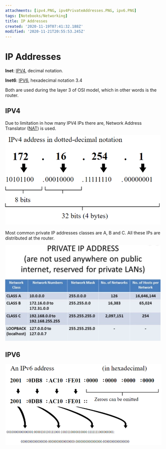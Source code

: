 ```yaml
---
attachments: [ipv4.PNG, ipv4PrivateAddresses.PNG, ipv6.PNG]
tags: [Notebooks/Networking]
title: IP Addresses
created: '2020-11-19T07:41:32.188Z'
modified: '2020-11-21T20:55:53.245Z'
---
```


# IP Addresses

**Inet**: [IPV4](https://www.juniper.net/documentation/en_US/junos/topics/topic-map/security-interface-ipv4-ipv6-protocol.html), decimal notation. 

**Inet6**: [IPV6](https://www.juniper.net/documentation/en_US/junos/topics/topic-map/security-interface-ipv4-ipv6-protocol.html), hexadecimal notation 3.4

Both are used during the layer 3 of OSI model, which in other words is the router.


## IPV4
Due to limitation in how many IPV4 IPs there are, Network Address Translator ([NAT](https://www.youtube.com/watch?v=FTUV0t6JaDA)) is used.

<img src="../attachments/ipv4.PNG" alt="IPV4" width="500"/>

Most common private IP addresses classes are A, B and C. All these IPs are distributed at the router. 

<img src="../attachments/ipv4PrivateAddresses.PNG" alt="Private Addresses" width="500"/>




## IPV6
<img src="../attachments/ipv6.PNG" alt="IPV6" width="700"/>

